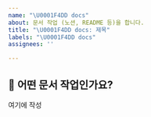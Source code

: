 ```yaml
---
name: "\U0001F4DD docs"
about: 문서 작업 (노션, README 등)을 합니다.
title: "\U0001F4DD docs: 제목"
labels: "\U0001F4DD docs"
assignees: ''

---
```


## 📝 어떤 문서 작업인가요?
여기에 작성
